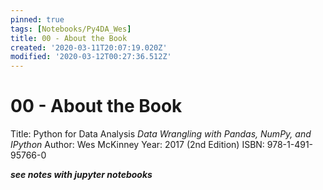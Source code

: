 ```yaml
---
pinned: true
tags: [Notebooks/Py4DA_Wes]
title: 00 - About the Book
created: '2020-03-11T20:07:19.020Z'
modified: '2020-03-12T00:27:36.512Z'
---
```


# 00 - About the Book
Title: Python for Data Analysis
*Data Wrangling with Pandas, NumPy, and IPython*
Author: Wes McKinney
Year: 2017 (2nd Edition)
ISBN: 978-1-491-95766-0

***see notes with jupyter notebooks***
